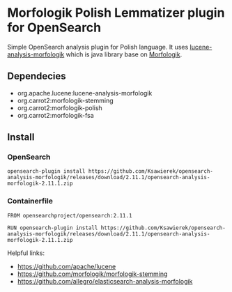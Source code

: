 # Morfologik Polish Lemmatizer plugin for OpenSearch
Simple OpenSearch analysis plugin for Polish language. It uses [lucene-analysis-morfologik](https://lucene.apache.org) which is java library
base on [Morfologik](http://morfologik.blogspot.com).

## Dependecies
* org.apache.lucene:lucene-analysis-morfologik
* org.carrot2:morfologik-stemming
* org.carrot2:morfologik-polish
* org.carrot2:morfologik-fsa

## Install

### OpenSearch
```
opensearch-plugin install https://github.com/Ksawierek/opensearch-analysis-morfologik/releases/download/2.11.1/opensearch-analysis-morfologik-2.11.1.zip
```

### Containerfile
```
FROM opensearchproject/opensearch:2.11.1

RUN opensearch-plugin install https://github.com/Ksawierek/opensearch-analysis-morfologik/releases/download/2.11.1/opensearch-analysis-morfologik-2.11.1.zip
```

Helpful links:
* https://github.com/apache/lucene 
* https://github.com/morfologik/morfologik-stemming
* https://github.com/allegro/elasticsearch-analysis-morfologik